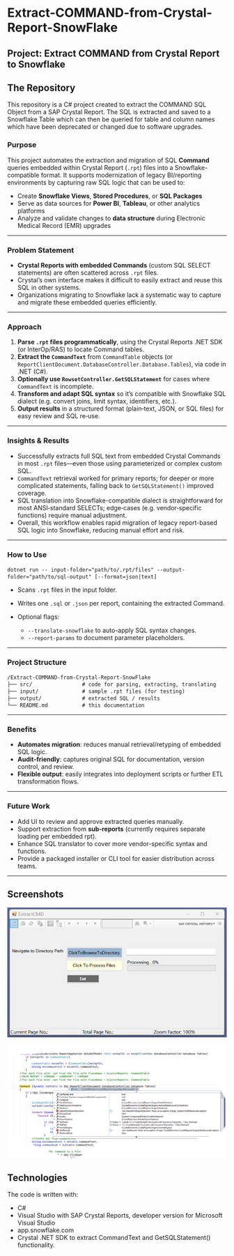 # Extract-COMMAND-from-Crystal-Report-SnowFlake

## Project: Extract COMMAND from Crystal Report to Snowflake

## The Repository

This repository is a C# project created to extract the COMMAND SQL Object from a SAP Crystal Report. The SQL is extracted and saved to a Snowflake Table which can then be queried for table and column names which have been deprecated or changed due to software upgrades.

### Purpose

This project automates the extraction and migration of SQL **Command** queries embedded within Crystal Report (`.rpt`) files into a Snowflake-compatible format. It supports modernization of legacy BI/reporting environments by capturing raw SQL logic that can be used to:

- Create **Snowflake Views**, **Stored Procedures**, or **SQL Packages**
- Serve as data sources for **Power BI**, **Tableau**, or other analytics platforms
- Analyze and validate changes to **data structure** during Electronic Medical Record (EMR) upgrades

---

### Problem Statement

- **Crystal Reports with embedded Commands** (custom SQL SELECT statements) are often scattered across `.rpt` files.
- Crystal’s own interface makes it difficult to easily extract and reuse this SQL in other systems.
- Organizations migrating to Snowflake lack a systematic way to capture and migrate these embedded queries efficiently.

---

### Approach

1. **Parse `.rpt` files programmatically**, using the Crystal Reports .NET SDK (or InterOp/RAS) to locate Command tables.
2. **Extract the `CommandText`** from `CommandTable` objects (or `ReportClientDocument.DatabaseController.Database.Tables`), via code in .NET (C#).
3. **Optionally use `RowsetController.GetSQLStatement`** for cases where `CommandText` is incomplete.
4. **Transform and adapt SQL syntax** so it’s compatible with Snowflake SQL dialect (e.g. convert joins, limit syntax, identifiers, etc.).
5. **Output results** in a structured format (plain‑text, JSON, or SQL files) for easy review and SQL re‑use.

---

### Insights & Results

- Successfully extracts full SQL text from embedded Crystal Commands in most `.rpt` files—even those using parameterized or complex custom SQL.
- `CommandText` retrieval worked for primary reports; for deeper or more complicated statements, falling back to `GetSQLStatement()` improved coverage.
- SQL translation into Snowflake-compatible dialect is straightforward for most ANSI‑standard SELECTs; edge‑cases (e.g. vendor‑specific functions) require manual adjustment.
- Overall, this workflow enables rapid migration of legacy report-based SQL logic into Snowflake, reducing manual effort and risk.

---

### How to Use

```text
dotnet run -- input-folder="path/to/.rpt/files" --output-folder="path/to/sql-output" [--format=json|text]
```

- Scans `.rpt` files in the input folder.
- Writes one `.sql` or `.json` per report, containing the extracted Command.
- Optional flags:

  - `--translate-snowflake` to auto-apply SQL syntax changes.
  - `--report-params` to document parameter placeholders.

---

### Project Structure

```text
/Extract‑COMMAND‑from‑Crystal‑Report‑SnowFlake
├── src/                # code for parsing, extracting, translating
├── input/              # sample .rpt files (for testing)
├── output/             # extracted SQL / results
└── README.md           # this documentation
```

---

### Benefits

- **Automates migration**: reduces manual retrieval/retyping of embedded SQL logic.
- **Audit-friendly**: captures original SQL for documentation, version control, and review.
- **Flexible output**: easily integrates into deployment scripts or further ETL transformation flows.

---

### Future Work

- Add UI to review and approve extracted queries manually.
- Support extraction from **sub‑reports** (currently requires separate loading per embedded rpt).
- Enhance SQL translator to cover more vendor-specific syntax and functions.
- Provide a packaged installer or CLI tool for easier distribution across teams.

---

## Screenshots

![Input form](Input-Form-Snowflake.png)

![CrystalDecisions](CrystalDecisions.png)

## Technologies

The code is written with:

- C#
- Visual Studio with SAP Crystal Reports, developer version for Microsoft Visual Studio
- app.snowflake.com
- Crystal .NET SDK to extract CommandText and GetSQLStatement() functionality.
